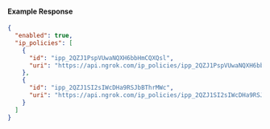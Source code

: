 <!-- Generated by nd gen api-examples. DO NOT EDIT. -->
#### Example Response
```json
{
  "enabled": true,
  "ip_policies": [
    {
      "id": "ipp_2QZJ1PspVUwaNQXH6bbHmCQXQsl",
      "uri": "https://api.ngrok.com/ip_policies/ipp_2QZJ1PspVUwaNQXH6bbHmCQXQsl"
    },
    {
      "id": "ipp_2QZJ1SI2sIWcDHa9RSJbBThrMWc",
      "uri": "https://api.ngrok.com/ip_policies/ipp_2QZJ1SI2sIWcDHa9RSJbBThrMWc"
    }
  ]
}